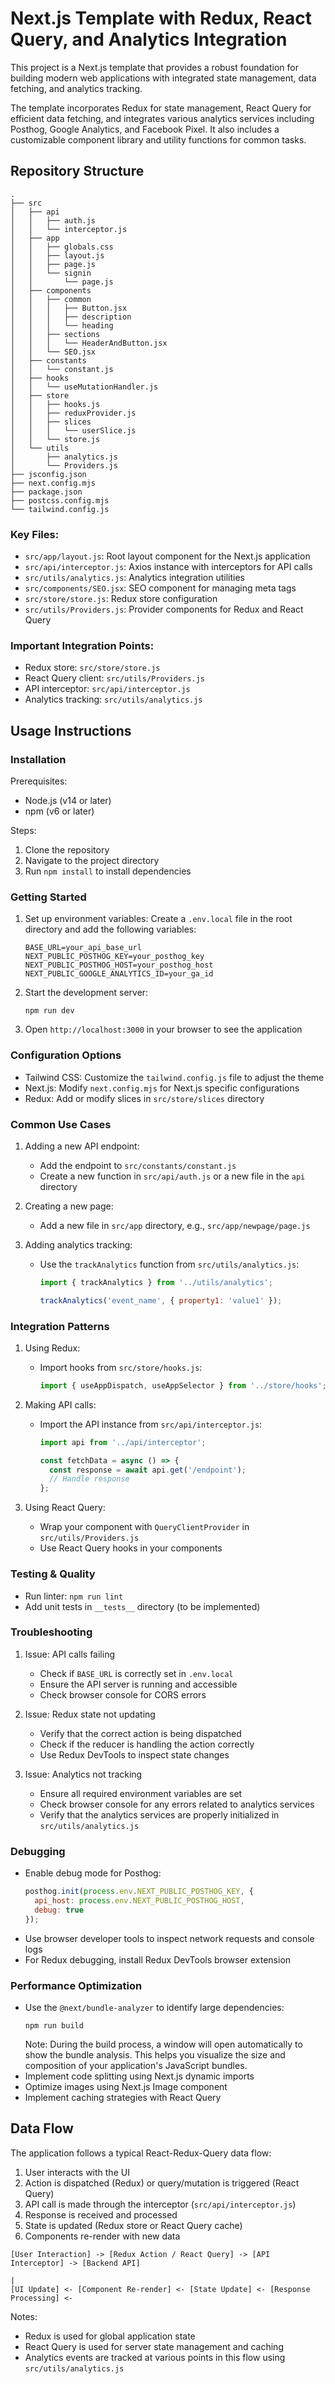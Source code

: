 # Next.js Template with Redux, React Query, and Analytics Integration

This project is a Next.js template that provides a robust foundation for building modern web applications with integrated state management, data fetching, and analytics tracking.

The template incorporates Redux for state management, React Query for efficient data fetching, and integrates various analytics services including Posthog, Google Analytics, and Facebook Pixel. It also includes a customizable component library and utility functions for common tasks.

## Repository Structure

```
.
├── src
│   ├── api
│   │   ├── auth.js
│   │   └── interceptor.js
│   ├── app
│   │   ├── globals.css
│   │   ├── layout.js
│   │   ├── page.js
│   │   └── signin
│   │       └── page.js
│   ├── components
│   │   ├── common
│   │   │   ├── Button.jsx
│   │   │   ├── description
│   │   │   └── heading
│   │   ├── sections
│   │   │   └── HeaderAndButton.jsx
│   │   └── SEO.jsx
│   ├── constants
│   │   └── constant.js
│   ├── hooks
│   │   └── useMutationHandler.js
│   ├── store
│   │   ├── hooks.js
│   │   ├── reduxProvider.js
│   │   ├── slices
│   │   │   └── userSlice.js
│   │   └── store.js
│   └── utils
│       ├── analytics.js
│       └── Providers.js
├── jsconfig.json
├── next.config.mjs
├── package.json
├── postcss.config.mjs
└── tailwind.config.js
```

### Key Files:
- `src/app/layout.js`: Root layout component for the Next.js application
- `src/api/interceptor.js`: Axios instance with interceptors for API calls
- `src/utils/analytics.js`: Analytics integration utilities
- `src/components/SEO.jsx`: SEO component for managing meta tags
- `src/store/store.js`: Redux store configuration
- `src/utils/Providers.js`: Provider components for Redux and React Query

### Important Integration Points:
- Redux store: `src/store/store.js`
- React Query client: `src/utils/Providers.js`
- API interceptor: `src/api/interceptor.js`
- Analytics tracking: `src/utils/analytics.js`

## Usage Instructions

### Installation

Prerequisites:
- Node.js (v14 or later)
- npm (v6 or later)

Steps:
1. Clone the repository
2. Navigate to the project directory
3. Run `npm install` to install dependencies

### Getting Started

1. Set up environment variables:
   Create a `.env.local` file in the root directory and add the following variables:
   ```
   BASE_URL=your_api_base_url
   NEXT_PUBLIC_POSTHOG_KEY=your_posthog_key
   NEXT_PUBLIC_POSTHOG_HOST=your_posthog_host
   NEXT_PUBLIC_GOOGLE_ANALYTICS_ID=your_ga_id
   ```

2. Start the development server:
   ```
   npm run dev
   ```

3. Open `http://localhost:3000` in your browser to see the application

### Configuration Options

- Tailwind CSS: Customize the `tailwind.config.js` file to adjust the theme
- Next.js: Modify `next.config.mjs` for Next.js specific configurations
- Redux: Add or modify slices in `src/store/slices` directory

### Common Use Cases

1. Adding a new API endpoint:
   - Add the endpoint to `src/constants/constant.js`
   - Create a new function in `src/api/auth.js` or a new file in the `api` directory

2. Creating a new page:
   - Add a new file in `src/app` directory, e.g., `src/app/newpage/page.js`

3. Adding analytics tracking:
   - Use the `trackAnalytics` function from `src/utils/analytics.js`:
     ```javascript
     import { trackAnalytics } from '../utils/analytics';

     trackAnalytics('event_name', { property1: 'value1' });
     ```

### Integration Patterns

1. Using Redux:
   - Import hooks from `src/store/hooks.js`:
     ```javascript
     import { useAppDispatch, useAppSelector } from '../store/hooks';
     ```

2. Making API calls:
   - Import the API instance from `src/api/interceptor.js`:
     ```javascript
     import api from '../api/interceptor';

     const fetchData = async () => {
       const response = await api.get('/endpoint');
       // Handle response
     };
     ```

3. Using React Query:
   - Wrap your component with `QueryClientProvider` in `src/utils/Providers.js`
   - Use React Query hooks in your components

### Testing & Quality

- Run linter: `npm run lint`
- Add unit tests in `__tests__` directory (to be implemented)

### Troubleshooting

1. Issue: API calls failing
   - Check if `BASE_URL` is correctly set in `.env.local`
   - Ensure the API server is running and accessible
   - Check browser console for CORS errors

2. Issue: Redux state not updating
   - Verify that the correct action is being dispatched
   - Check if the reducer is handling the action correctly
   - Use Redux DevTools to inspect state changes

3. Issue: Analytics not tracking
   - Ensure all required environment variables are set
   - Check browser console for any errors related to analytics services
   - Verify that the analytics services are properly initialized in `src/utils/analytics.js`

### Debugging

- Enable debug mode for Posthog:
  ```javascript
  posthog.init(process.env.NEXT_PUBLIC_POSTHOG_KEY, {
    api_host: process.env.NEXT_PUBLIC_POSTHOG_HOST,
    debug: true
  });
  ```
- Use browser developer tools to inspect network requests and console logs
- For Redux debugging, install Redux DevTools browser extension

### Performance Optimization

- Use the `@next/bundle-analyzer` to identify large dependencies:
  ```
  npm run build
  ```
  Note: During the build process, a window will open automatically to show the bundle analysis. This helps you visualize the size and composition of your application's JavaScript bundles.
- Implement code splitting using Next.js dynamic imports
- Optimize images using Next.js Image component
- Implement caching strategies with React Query

## Data Flow

The application follows a typical React-Redux-Query data flow:

1. User interacts with the UI
2. Action is dispatched (Redux) or query/mutation is triggered (React Query)
3. API call is made through the interceptor (`src/api/interceptor.js`)
4. Response is received and processed
5. State is updated (Redux store or React Query cache)
6. Components re-render with new data

```
[User Interaction] -> [Redux Action / React Query] -> [API Interceptor] -> [Backend API]
                                                                               |
[UI Update] <- [Component Re-render] <- [State Update] <- [Response Processing] <-
```

Notes:
- Redux is used for global application state
- React Query is used for server state management and caching
- Analytics events are tracked at various points in this flow using `src/utils/analytics.js`